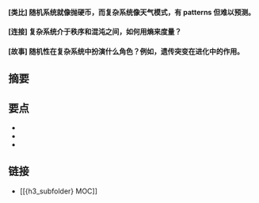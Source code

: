 #### [类比] 随机系统就像抛硬币，而复杂系统像天气模式，有 patterns 但难以预测。


#### [连接] 复杂系统介于秩序和混沌之间，如何用熵来度量？


#### [故事] 随机性在复杂系统中扮演什么角色？例如，遗传突变在进化中的作用。


## 摘要


## 要点

- 
- 
- 

## 链接

- [[{h3_subfolder} MOC]]
